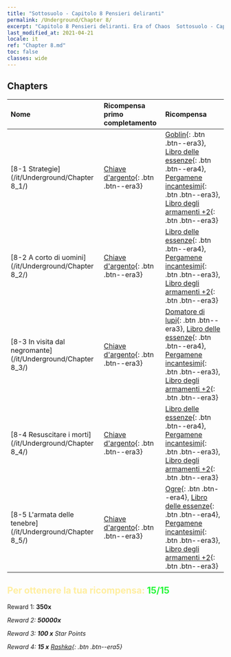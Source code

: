 ```yaml
---
title: "Sottosuolo - Capitolo 8 Pensieri deliranti"
permalink: /Underground/Chapter 8/
excerpt: "Capitolo 8 Pensieri deliranti. Era of Chaos  Sottosuolo - Capitolo 8. Pensieri deliranti"
last_modified_at: 2021-04-21
locale: it
ref: "Chapter 8.md"
toc: false
classes: wide
---
```


## Chapters

  | Nome |  Ricompensa primo completamento | Ricompensa |
  |:------------|:------------|:------------| 
  | [8-1 Strategie](/it/Underground/Chapter 8_1/) | [Chiave d'argento](/it/Items/con_693/){: .btn .btn--era3} | [Goblin](/it/Items/unt_217/){: .btn .btn--era3}, [Libro delle essenze](/it/Items/mat_39/){: .btn .btn--era4}, [Pergamene incantesimi](/it/Items/con_694/){: .btn .btn--era3}, [Libro degli armamenti +2](/it/Items/mat_32/){: .btn .btn--era3} |
  | [8-2 A corto di uomini](/it/Underground/Chapter 8_2/) | [Chiave d'argento](/it/Items/con_693/){: .btn .btn--era3} | [Libro delle essenze](/it/Items/mat_39/){: .btn .btn--era4}, [Pergamene incantesimi](/it/Items/con_694/){: .btn .btn--era3}, [Libro degli armamenti +2](/it/Items/mat_32/){: .btn .btn--era3} |
  | [8-3 In visita dal negromante](/it/Underground/Chapter 8_3/) | [Chiave d'argento](/it/Items/con_693/){: .btn .btn--era3} | [Domatore di lupi](/it/Items/unt_218/){: .btn .btn--era3}, [Libro delle essenze](/it/Items/mat_39/){: .btn .btn--era4}, [Pergamene incantesimi](/it/Items/con_694/){: .btn .btn--era3}, [Libro degli armamenti +2](/it/Items/mat_32/){: .btn .btn--era3} |
  | [8-4 Resuscitare i morti](/it/Underground/Chapter 8_4/) | [Chiave d'argento](/it/Items/con_693/){: .btn .btn--era3} | [Libro delle essenze](/it/Items/mat_39/){: .btn .btn--era4}, [Pergamene incantesimi](/it/Items/con_694/){: .btn .btn--era3}, [Libro degli armamenti +2](/it/Items/mat_32/){: .btn .btn--era3} |
  | [8-5 L'armata delle tenebre](/it/Underground/Chapter 8_5/) | [Chiave d'argento](/it/Items/con_693/){: .btn .btn--era3} | [Ogre](/it/Items/unt_220/){: .btn .btn--era4}, [Libro delle essenze](/it/Items/mat_39/){: .btn .btn--era4}, [Pergamene incantesimi](/it/Items/con_694/){: .btn .btn--era3}, [Libro degli armamenti +2](/it/Items/mat_32/){: .btn .btn--era3} |


## <span style="color: #ffeea0">Per ottenere la tua ricompensa: </span><span style="color: #27f73a">15/15</span>

 Reward 1:  **350x** <i class="fas fa-gem"/>

 Reward 2:  **50000x** <i class="fas fa-coins"/>

 Reward 3: **100 x** Star Points

 Reward 4: **15 x** [Rashka](/it/Items/her_384/){: .btn .btn--era5}

